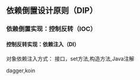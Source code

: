 

## 依赖倒置设计原则（DIP）
### 依赖倒置实现：控制反转（IOC）

#### 控制反转实现：依赖注入（DI）
对象依赖注入方式： 接口，set方法,构造方法,Java注解

dagger,koin
 